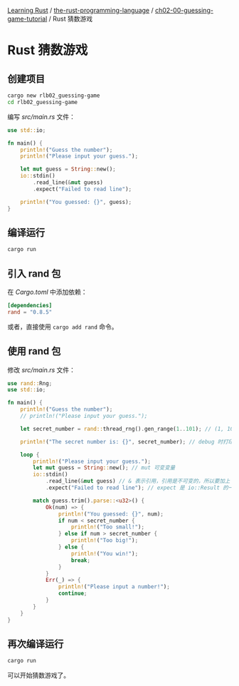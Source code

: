[Learning Rust](../../README.md) / [the-rust-programming-language](../zz_generated_mdi.md) / [ch02-00-guessing-game-tutorial](zz_generated_mdi.md) / Rust 猜数游戏

# Rust 猜数游戏

## 创建项目

```bash
cargo new rlb02_guessing-game
cd rlb02_guessing-game
```

编写 *src/main.rs* 文件：

```rust
use std::io;

fn main() {
    println!("Guess the number");
    println!("Please input your guess.");

    let mut guess = String::new();
    io::stdin()
        .read_line(&mut guess)
        .expect("Failed to read line");

    println!("You guessed: {}", guess);
}
```

## 编译运行

```bash
cargo run
```

## 引入 rand 包

在 *Cargo.toml* 中添加依赖：

```toml
[dependencies]
rand = "0.8.5"
```

或者，直接使用 `cargo add rand` 命令。

## 使用 rand 包

修改 *src/main.rs* 文件：

```rust
use rand::Rng;
use std::io;

fn main() {
    println!("Guess the number");
    // println!("Please input your guess.");

    let secret_number = rand::thread_rng().gen_range(1..101); // (1, 101) 取值范围是 [1, 101)，不包括 101，也可以写成 (1..=100)

    println!("The secret number is: {}", secret_number); // debug 时打印出来

    loop {
        println!("Please input your guess.");
        let mut guess = String::new(); // mut 可变变量
        io::stdin()
            .read_line(&mut guess) // & 表示引用，引用是不可变的，所以要加上 mut
            .expect("Failed to read line"); // expect 是 io::Result 的一个方法，如果 Result 是 Err，expect 会使程序崩溃，并显示传递给它的信息

        match guess.trim().parse::<u32>() {
            Ok(num) => {
                println!("You guessed: {}", num);
                if num < secret_number {
                    println!("Too small!");
                } else if num > secret_number {
                    println!("Too big!");
                } else {
                    println!("You win!");
                    break;
                }
            }
            Err(_) => {
                println!("Please input a number!");
                continue;
            }
        }
    }
}
```

## 再次编译运行

```bash
cargo run
```

可以开始猜数游戏了。
